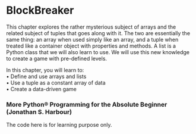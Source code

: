 # BlockBreaker
This chapter explores the rather mysterious subject of arrays and the related subject of tuples that goes along with it. The two are essentially the same thing: an array when used simply like an array, and a tuple when treated like a container object with properties and methods. A list is a Python class that we will also learn to use. We will use this new knowledge to create a game with pre-defined levels.<br />

In this chapter, you will learn to:<br />
• Define and use arrays and lists<br />
• Use a tuple as a constant array of data<br /> 
• Create a data-driven game

### More Python® Programming for the Absolute Beginner (Jonathan S. Harbour)
The code here is for learning purpose only.
